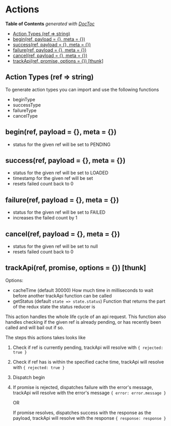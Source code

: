 # Actions

<!-- START doctoc generated TOC please keep comment here to allow auto update -->
<!-- DON'T EDIT THIS SECTION, INSTEAD RE-RUN doctoc TO UPDATE -->
**Table of Contents**  *generated with [DocToc](https://github.com/thlorenz/doctoc)*

- [Action Types (ref => string)](#action-types-ref--string)
- [begin(ref, payload = {}, meta = {})](#beginref-payload---meta--)
- [success(ref, payload = {}, meta = {})](#successref-payload---meta--)
- [failure(ref, payload = {}, meta = {})](#failureref-payload---meta--)
- [cancel(ref, payload = {}, meta = {})](#cancelref-payload---meta--)
- [trackApi(ref, promise, options = {}) [thunk]](#trackapiref-promise-options---thunk)

<!-- END doctoc generated TOC please keep comment here to allow auto update -->


## Action Types (ref => string)
To generate action types you can import and use the following functions 

- beginType
- successType
- failureType
- cancelType

## begin(ref, payload = {}, meta = {})
  - status for the given ref will be set to PENDING
    
## success(ref, payload = {}, meta = {})
  - status for the given ref will be set to LOADED
  - timestamp for the given ref will be set
  - resets failed count back to 0
    
## failure(ref, payload = {}, meta = {})
   - status for the given ref will be set to FAILED
   - increases the failed count by 1
     
## cancel(ref, payload = {}, meta = {})
  - status for the given ref will be set to null
  - resets failed count back to 0    

## trackApi(ref, promise, options = {}) [thunk]
Options:
  - cacheTime (default 30000) How much time in milliseconds to wait before another trackApi function can be called
  - getStatus (default `state => state.status`) Function that returns the part of the redux state the status reducer is

This action handles the whole life cycle of an api request.
This function also handles checking if the given ref is already pending, or has recently been called and will bail out if so.

The steps this actions takes looks like
1. Check if ref is currently pending, trackApi will resolve with `{ rejected: true }`
2. Check if ref has is within the specified cache time, trackApi will resolve with `{ rejected: true }`
3. Dispatch begin
4.  If promise is rejected, dispatches failure with the error's message, trackApi will resolve with the error's message `{ error: error.message }`
    
    OR
    
    If promise resolves, dispatches success with the response as the payload, trackApi will resolve with the response `{ response: response }`